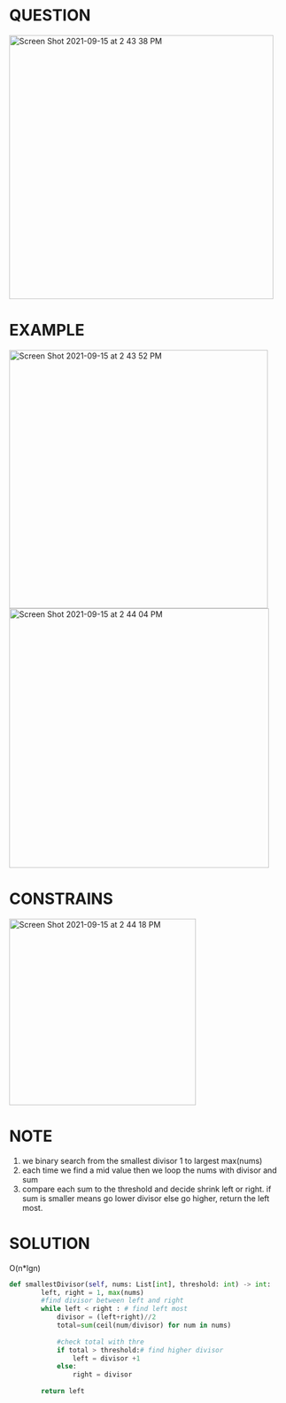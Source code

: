 # QUESTION 
<img width="477" alt="Screen Shot 2021-09-15 at 2 43 38 PM" src="https://user-images.githubusercontent.com/64442606/133491158-d58cbc1e-f7b2-451f-8e76-a39035fa7556.png">

# EXAMPLE
<img width="467" alt="Screen Shot 2021-09-15 at 2 43 52 PM" src="https://user-images.githubusercontent.com/64442606/133491184-108e8d88-145c-47b7-a7da-0610234f8ba3.png">
<img width="469" alt="Screen Shot 2021-09-15 at 2 44 04 PM" src="https://user-images.githubusercontent.com/64442606/133491214-d9880607-9c30-4afc-b2b5-830ebc281773.png">

# CONSTRAINS
<img width="337" alt="Screen Shot 2021-09-15 at 2 44 18 PM" src="https://user-images.githubusercontent.com/64442606/133491243-d20e7328-6519-4dbb-9c24-2a707040e9f4.png">

# NOTE
1. we binary search from the smallest divisor 1 to largest max(nums)
2. each time we find a mid value then we loop the nums with divisor and sum 
3. compare each sum to the threshold and decide shrink left or right. if sum is smaller means go lower divisor else go higher, return the left most.
# SOLUTION
O(n*lgn)
```python
def smallestDivisor(self, nums: List[int], threshold: int) -> int:
        left, right = 1, max(nums)
        #find divisor between left and right 
        while left < right : # find left most 
            divisor = (left+right)//2
            total=sum(ceil(num/divisor) for num in nums)
            
            #check total with thre
            if total > threshold:# find higher divisor 
                left = divisor +1
            else:
                right = divisor
            
        return left

```

